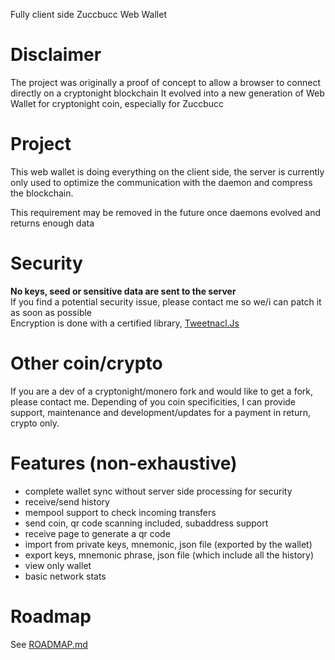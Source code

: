 Fully client side Zuccbucc Web Wallet

# Disclaimer
The project was originally a proof of concept to allow a browser to connect directly on a cryptonight blockchain
It evolved into a new generation of Web Wallet for cryptonight coin, especially for Zuccbucc

# Project
This web wallet is doing everything on the client side, the server is currently only used to optimize
the communication with the daemon and compress the blockchain.  

This requirement may be removed in the future once daemons evolved and returns enough data 

# Security
**No keys, seed or sensitive data are sent to the server**  
If you find a potential security issue, please contact me so we/i can patch it as soon as possible  
Encryption is done with a certified library, [Tweetnacl.Js](https://github.com/dchest/tweetnacl-js)

# Other coin/crypto
If you are a dev of a cryptonight/monero fork and would like to get a fork, please contact me.
Depending of you coin specificities, I can provide support, maintenance and development/updates for a payment in return, crypto only.

# Features (non-exhaustive)
- complete wallet sync without server side processing for security
- receive/send history
- mempool support to check incoming transfers
- send coin, qr code scanning included, subaddress support
- receive page to generate a qr code
- import from private keys, mnemonic, json file (exported by the wallet)
- export keys, mnemonic phrase, json file (which include all the history)
- view only wallet
- basic network stats

# Roadmap
See [ROADMAP.md](ROADMAP.md)
